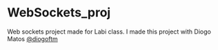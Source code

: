 # WebSockets_proj
Web sockets project made for Labi class. I made this project with Diogo Matos [@diogoftm](https://github.com/diogoftm)
